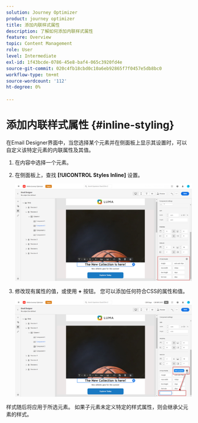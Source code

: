 ```yaml
---
solution: Journey Optimizer
product: journey optimizer
title: 添加内联样式属性
description: 了解如何添加内联样式属性
feature: Overview
topic: Content Management
role: User
level: Intermediate
exl-id: 1f43bcde-0786-45e8-baf4-065c3920fd4e
source-git-commit: 020c4fb18cbd0c10a6eb92865f7f0457e5db8bc0
workflow-type: tm+mt
source-wordcount: '112'
ht-degree: 0%

---
```


# 添加内联样式属性 {#inline-styling}

在Email Designer界面中，当您选择某个元素并在侧面板上显示其设置时，可以自定义该特定元素的内联属性及其值。

1. 在内容中选择一个元素。
1. 在侧面板上，查找 **[!UICONTROL Styles Inline]** 设置。

   ![](assets/styles_1.png)

1. 修改现有属性的值，或使用 **+** 按钮。 您可以添加任何符合CSS的属性和值。

   ![](assets/styles_2.png)

样式随后将应用于所选元素。 如果子元素未定义特定的样式属性，则会继承父元素的样式。

